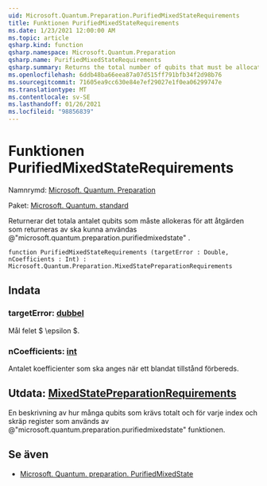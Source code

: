 ```yaml
---
uid: Microsoft.Quantum.Preparation.PurifiedMixedStateRequirements
title: Funktionen PurifiedMixedStateRequirements
ms.date: 1/23/2021 12:00:00 AM
ms.topic: article
qsharp.kind: function
qsharp.namespace: Microsoft.Quantum.Preparation
qsharp.name: PurifiedMixedStateRequirements
qsharp.summary: Returns the total number of qubits that must be allocated in order to apply the operation returned by @"microsoft.quantum.preparation.purifiedmixedstate".
ms.openlocfilehash: 6ddb48ba66eea87a07d515ff791bfb34f2d98b76
ms.sourcegitcommit: 71605ea9cc630e84e7ef29027e1f0ea06299747e
ms.translationtype: MT
ms.contentlocale: sv-SE
ms.lasthandoff: 01/26/2021
ms.locfileid: "98856839"
---
```

# <a name="purifiedmixedstaterequirements-function"></a>Funktionen PurifiedMixedStateRequirements

Namnrymd: [Microsoft. Quantum. Preparation](xref:Microsoft.Quantum.Preparation)

Paket: [Microsoft. Quantum. standard](https://nuget.org/packages/Microsoft.Quantum.Standard)


Returnerar det totala antalet qubits som måste allokeras för att åtgärden som returneras av ska kunna användas @"microsoft.quantum.preparation.purifiedmixedstate" .

```qsharp
function PurifiedMixedStateRequirements (targetError : Double, nCoefficients : Int) : Microsoft.Quantum.Preparation.MixedStatePreparationRequirements
```


## <a name="input"></a>Indata

### <a name="targeterror--double"></a>targetError: [dubbel](xref:microsoft.quantum.lang-ref.double)

Mål felet $ \epsilon $.


### <a name="ncoefficients--int"></a>nCoefficients: [int](xref:microsoft.quantum.lang-ref.int)

Antalet koefficienter som ska anges när ett blandat tillstånd förbereds.



## <a name="output--mixedstatepreparationrequirements"></a>Utdata: [MixedStatePreparationRequirements](xref:Microsoft.Quantum.Preparation.MixedStatePreparationRequirements)

En beskrivning av hur många qubits som krävs totalt och för varje index och skräp register som används av @"microsoft.quantum.preparation.purifiedmixedstate" funktionen.

## <a name="see-also"></a>Se även

- [Microsoft. Quantum. preparation. PurifiedMixedState](xref:Microsoft.Quantum.Preparation.PurifiedMixedState)
